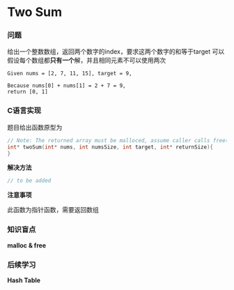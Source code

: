 # Two Sum

### 问题

给出一个整数数组，返回两个数字的index，要求这两个数字的和等于target
可以假设每个数组都**只有一个**解，并且相同元素不可以使用两次

```
Given nums = [2, 7, 11, 15], target = 9,

Because nums[0] + nums[1] = 2 + 7 = 9,
return [0, 1]
```

### C语言实现

题目给出函数原型为

```c
// Note: The returned array must be malloced, assume caller calls free().
int* twoSum(int* nums, int numsSize, int target, int* returnSize){
}
```

**解决方法**

```c
// to be added
```

**注意事项**

此函数为指针函数，需要返回数组

### 知识盲点

**malloc & free**

### 后续学习

**Hash Table**

